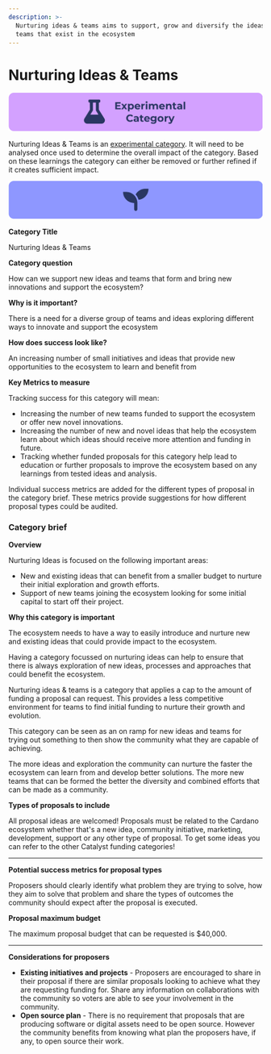 ```yaml
---
description: >-
  Nurturing ideas & teams aims to support, grow and diversify the ideas and
  teams that exist in the ecosystem
---
```


# Nurturing Ideas & Teams

![](../.gitbook/assets/experimental-categories.png)

Nurturing Ideas & Teams is an [experimental category](https://docs.catalystcontributors.org/idea-categorisation-analysis/experimental-categories-analysis/nurturing-ideas-and-team-category). It will need to be analysed once used to determine the overall impact of the category. Based on these learnings the category can either be removed or further refined if it creates sufficient impact.



![](../.gitbook/assets/nurturing-ideas-teams-banner.png)

**Category Title**

Nurturing Ideas & Teams

**Category question**

How can we support new ideas and teams that form and bring new innovations and support the ecosystem?

**Why is it important?**

There is a need for a diverse group of teams and ideas exploring different ways to innovate and support the ecosystem

**How does success look like?**

An increasing number of small initiatives and ideas that provide new opportunities to the ecosystem to learn and benefit from

**Key Metrics to measure**

Tracking success for this category will mean:

* Increasing the number of new teams funded to support the ecosystem or offer new novel innovations.
* Increasing the number of new and novel ideas that help the ecosystem learn about which ideas should receive more attention and funding in future.
* Tracking whether funded proposals for this category help lead to education or further proposals to improve the ecosystem based on any learnings from tested ideas and analysis.



Individual success metrics are added for the different types of proposal in the category brief. These metrics provide suggestions for how different proposal types could be audited.



### **Category brief**

**Overview**

Nurturing Ideas is focused on the following important areas:

* New and existing ideas that can benefit from a smaller budget to nurture their initial exploration and growth efforts.
* Support of new teams joining the ecosystem looking for some initial capital to start off their project.&#x20;



**Why this category is important**

The ecosystem needs to have a way to easily introduce and nurture new and existing ideas that could provide impact to the ecosystem.

Having a category focussed on nurturing ideas can help to ensure that there is always exploration of new ideas, processes and approaches that could benefit the ecosystem.&#x20;

Nurturing ideas & teams is a category that applies a cap to the amount of funding a proposal can request. This provides a less competitive environment for teams to find initial funding to nurture their growth and evolution.

This category can be seen as an on ramp for new ideas and teams for trying out something to then show the community what they are capable of achieving.

The more ideas and exploration the community can nurture the faster the ecosystem can learn from and develop better solutions. The more new teams that can be formed the better the diversity and combined efforts that can be made as a community.



**Types of proposals to include**

All proposal ideas are welcomed! Proposals must be related to the Cardano ecosystem whether that's a new idea, community initiative, marketing, development, support or any other type of proposal. To get some ideas you can refer to the other Catalyst funding categories!

****

**Potential success metrics for proposal types**

Proposers should clearly identify what problem they are trying to solve, how they aim to solve that problem and share the types of outcomes the community should expect after the proposal is executed.



**Proposal maximum budget**

The maximum proposal budget that can be requested is $40,000.&#x20;

****

**Considerations for proposers**

* **Existing initiatives and projects** - Proposers are encouraged to share in their proposal if there are similar proposals looking to achieve what they are requesting funding for. Share any information on collaborations with the community so voters are able to see your involvement in the community.
* **Open source plan** - There is no requirement that proposals that are producing software or digital assets need to be open source. However the community benefits from knowing what plan the proposers have, if any, to open source their work.&#x20;
